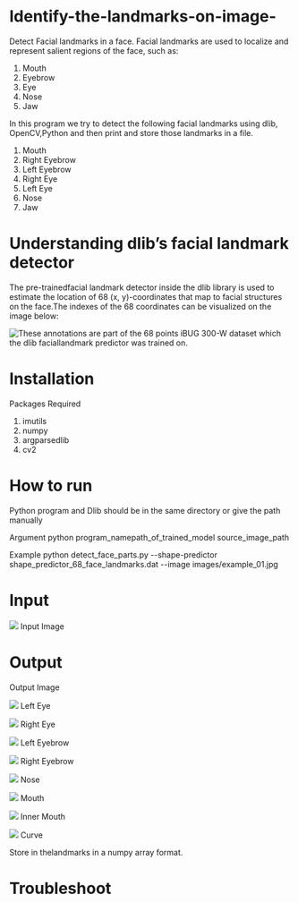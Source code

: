 # Identify-the-landmarks-on-image-

 Detect Facial landmarks in a face.
Facial landmarks are used to localize and represent salient regions of the face, such as:
1. Mouth
2. Eyebrow
3. Eye
4. Nose
5. Jaw

In this program we try to detect the following facial landmarks using dlib, OpenCV,Python and then print and store those landmarks in a file.
1. Mouth
2. Right Eyebrow
3. Left Eyebrow
4. Right Eye
5. Left Eye
6. Nose
7. Jaw

# Understanding dlib’s facial landmark detector
The pre-trainedfacial landmark detector inside the dlib library is used to estimate the location of 68 (x, y)-coordinates that map to facial structures on the face.The indexes of the 68 coordinates can be visualized on the image below:

![These annotations are part of the 68 points iBUG 300-W dataset which the dlib faciallandmark predictor was trained on.](images/facial_landmarks_68markup.jpg)



# Installation
Packages Required
1. imutils
2. numpy
3. argparsedlib
4. cv2

# How to run
Python program and Dlib should be in the same directory or give the path manually

Argument
python program_namepath_of_trained_model source_image_path

Example
python detect_face_parts.py --shape-predictor shape_predictor_68_face_landmarks.dat --image images/example_01.jpg

# Input
![](images/picture.jpg)
Input Image

# Output
Output Image

![](Screenshots/left_eye.png)
Left Eye

![](Screenshots/right_eye.png)
Right Eye

![](Screenshots/left_eyebrow.png)
Left Eyebrow

![](Screenshots/right_eyebrow.png)
Right Eyebrow

![](Screenshots/nose.png)
Nose

![](Screenshots/mouth.png)
Mouth

![](Screenshots/inner_mouth.png)
Inner Mouth

![](Screenshots/curve.png)
Curve

Store in thelandmarks in a numpy array format.
# Troubleshoot
